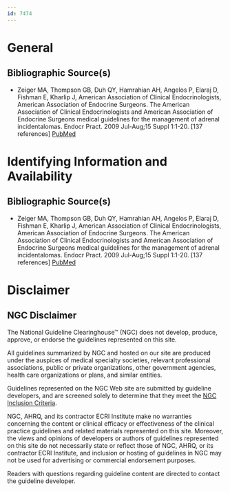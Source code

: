 ```yaml
---
id: 7474
---
```


# General

## Bibliographic Source(s)

- Zeiger MA, Thompson GB, Duh QY, Hamrahian AH, Angelos P, Elaraj D, Fishman E, Kharlip J, American Association of Clinical Endocrinologists, American Association of Endocrine Surgeons. The American Association of Clinical Endocrinologists and American Association of Endocrine Surgeons medical guidelines for the management of adrenal incidentalomas. Endocr Pract. 2009 Jul-Aug;15 Suppl 1:1-20. [137 references] [ PubMed ](http://www.ncbi.nlm.nih.gov/entrez/query.fcgi?cmd=Retrieve&db=pubmed&dopt=Abstract&list_uids=19632967)

# Identifying Information and Availability

## Bibliographic Source(s)

- Zeiger MA, Thompson GB, Duh QY, Hamrahian AH, Angelos P, Elaraj D, Fishman E, Kharlip J, American Association of Clinical Endocrinologists, American Association of Endocrine Surgeons. The American Association of Clinical Endocrinologists and American Association of Endocrine Surgeons medical guidelines for the management of adrenal incidentalomas. Endocr Pract. 2009 Jul-Aug;15 Suppl 1:1-20. [137 references] [ PubMed ](http://www.ncbi.nlm.nih.gov/entrez/query.fcgi?cmd=Retrieve&db=pubmed&dopt=Abstract&list_uids=19632967)

# Disclaimer

## NGC Disclaimer

The National Guideline Clearinghouse™ (NGC) does not develop, produce, approve, or endorse the guidelines represented on this site.

All guidelines summarized by NGC and hosted on our site are produced under the auspices of medical specialty societies, relevant professional associations, public or private organizations, other government agencies, health care organizations or plans, and similar entities.

Guidelines represented on the NGC Web site are submitted by guideline developers, and are screened solely to determine that they meet the [NGC Inclusion Criteria](/help-and-about/summaries/inclusion-criteria).

NGC, AHRQ, and its contractor ECRI Institute make no warranties concerning the content or clinical efficacy or effectiveness of the clinical practice guidelines and related materials represented on this site. Moreover, the views and opinions of developers or authors of guidelines represented on this site do not necessarily state or reflect those of NGC, AHRQ, or its contractor ECRI Institute, and inclusion or hosting of guidelines in NGC may not be used for advertising or commercial endorsement purposes.

Readers with questions regarding guideline content are directed to contact the guideline developer.

